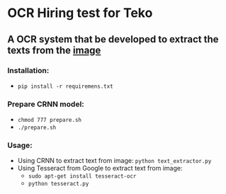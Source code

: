 # OCR Hiring test for Teko
## A OCR system that be developed to extract the texts from the [image](https://github.com/t3min4l/ocr/blob/master/20000-leagues-006.jpg)
### Installation:
- ```pip install -r requiremens.txt```
### Prepare CRNN model:
- ```chmod 777 prepare.sh```
- ```./prepare.sh```
### Usage:
- Using CRNN to extract text from image: ```python text_extractor.py```
- Using Tesseract from Google to extract text from image: 
	- ```sudo apt-get install tesseract-ocr```
	- ```python tesseract.py```
